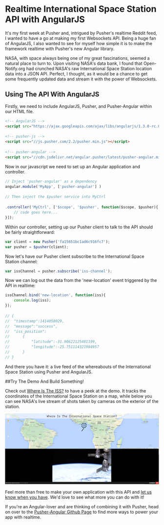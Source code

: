 # Realtime International Space Station API with AngularJS

It's my first week at Pusher and, intrigued by Pusher's realtime Reddit feed, I wanted to have a go at making my first Websockets API. Being a huge fan of AngularJS, I also wanted to see for myself how simple it is to make the framework realtime with Pusher's new Angular library. 

NASA, with space always being one of my great fascinations, seemed a natural place to turn to. Upon visiting NASA's data bank, I found that Open-Notify.org had crunched NASA's raw International Space Station location data into a JSON API. Perfect, I thought, as it would be a chance to get some frequently updated data and stream it with the power of Websockets.

## Using The API With AngularJS

Firstly, we need to include AngularJS, Pusher, and Pusher-Angular within our HTML file. 

```html
<!-- AngularJS -->
<script src="https://ajax.googleapis.com/ajax/libs/angularjs/1.3.0-rc.0/angular.min.js"></script>

<!-- pusher-js -->
<script src="//js.pusher.com/2.2/pusher.min.js"></script>

<!-- pusher-angular -->
<script src="//cdn.jsdelivr.net/angular.pusher/latest/pusher-angular.min.js"></script>
```

Now in our javascript we need to set up an Angular application and controller.

```javascript
// Inject 'pusher-angular' as a dependency
angular.module('MyApp', ['pusher-angular'] )

// Then inject the $pusher service into MyCtrl

.controller('MyCtrl', ['$scope', '$pusher', function($scope, $pusher){
	// code goes here...
}]);
```

Within our controller, setting up our Pusher client to talk to the API should be fairly straightforward:

```javascript
var client = new Pusher('fa15651bc1ad6c916fc7');
var pusher = $pusher(client);
```

Now let's have our Pusher client subscribe to the International Space Station channel:

```javascript
var issChannel = pusher.subscribe('iss-channel');
```

Now we can log out the data from the 'new-location' event triggered by the API in realtime:

```javascript
issChannel.bind('new-location', function(iss){
	console.log(iss);
});

// {
// 	"timestamp":1414058029,
// 	"message":"success",
// 	"iss_position":
// 		{
// 			"latitude":-31.90622125481199,
// 			"longitude":-25.751114321984957
// 		}
// }
```

And there you have it: a live feed of the whereabouts of the International Space Station using Pusher and AngularJS.

##Try The Demo And Build Something!

Check out [Where Is The ISS?](http://where-is-the-iss.herokuapp.com) to have a peek at the demo. It tracks the coordinates of the International Space Station on a map, while below you can see NASA's live stream of shots taken by cameras on the exterior of the station.

![Image 1](https://raw.githubusercontent.com/jpatel531/pusher_iss/master/screenshots/iss.jpg)

Feel more than free to make your own application with this API and [let us know when you have](https://twitter.com/pusher). We'd love to see what more you can do with it!

If you're an Angular-lover and are thinking of combining it with Pusher, head on over to the [Pusher-Angular Github Page](https://github.com/pusher/pusher-angular) to find more ways to power your app with realtime.


